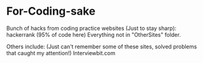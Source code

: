 # For-Coding-sake
Bunch of hacks from coding practice websites (Just to stay sharp):
hackerrank (95% of code here) Everything not in "OtherSites" folder.

Others include: (Just can't remember some of these sites, solved problems that caught my attention!)
Interviewbit.com
